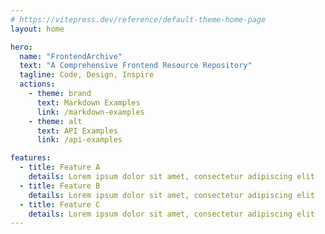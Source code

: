 ```yaml
---
# https://vitepress.dev/reference/default-theme-home-page
layout: home

hero:
  name: "FrontendArchive"
  text: "A Comprehensive Frontend Resource Repository"
  tagline: Code, Design, Inspire
  actions:
    - theme: brand
      text: Markdown Examples
      link: /markdown-examples
    - theme: alt
      text: API Examples
      link: /api-examples

features:
  - title: Feature A
    details: Lorem ipsum dolor sit amet, consectetur adipiscing elit
  - title: Feature B
    details: Lorem ipsum dolor sit amet, consectetur adipiscing elit
  - title: Feature C
    details: Lorem ipsum dolor sit amet, consectetur adipiscing elit
---
```


